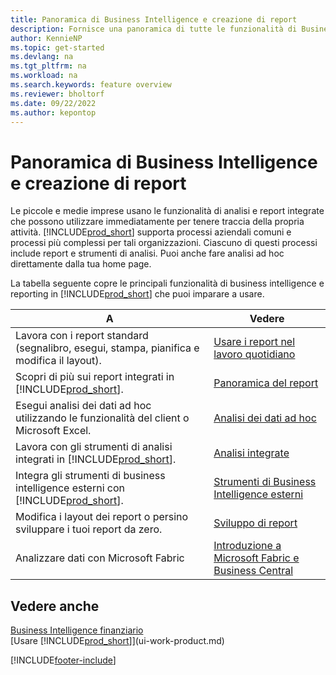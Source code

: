 ```yaml
---
title: Panoramica di Business Intelligence e creazione di report
description: Fornisce una panoramica di tutte le funzionalità di Business Intelligence e creazione di report supportate in Business Central.
author: KennieNP
ms.topic: get-started
ms.devlang: na
ms.tgt_pltfrm: na
ms.workload: na
ms.search.keywords: feature overview
ms.reviewer: bholtorf
ms.date: 09/22/2022
ms.author: kepontop
---
```

# Panoramica di Business Intelligence e creazione di report

Le piccole e medie imprese usano le funzionalità di analisi e report integrate che possono utilizzare immediatamente per tenere traccia della propria attività. [!INCLUDE[prod_short](includes/prod_short.md)] supporta processi aziendali comuni e processi più complessi per tali organizzazioni. Ciascuno di questi processi include report e strumenti di analisi. Puoi anche fare analisi ad hoc direttamente dalla tua home page.  

La tabella seguente copre le principali funzionalità di business intelligence e reporting in [!INCLUDE[prod_short](includes/prod_short.md)] che puoi imparare a usare.

| A | Vedere |
| --- | --- |
| Lavora con i report standard (segnalibro, esegui, stampa, pianifica e modifica il layout). | [Usare i report nel lavoro quotidiano](reports-use-reports.md) |
| Scopri di più sui report integrati in [!INCLUDE[prod_short](includes/prod_short.md)]. |[Panoramica del report](reports-available-reports.md)|
| Esegui analisi dei dati ad hoc utilizzando le funzionalità del client o Microsoft Excel. | [Analisi dei dati ad hoc](reports-adhoc-analysis.md) |
| Lavora con gli strumenti di analisi integrati in [!INCLUDE[prod_short](includes/prod_short.md)].| [Analisi integrate](reports-built-in-analytics.md) |
| Integra gli strumenti di business intelligence esterni con [!INCLUDE[prod_short](includes/prod_short.md)].| [Strumenti di Business Intelligence esterni](reports-external-analysis.md) |
|Modifica i layout dei report o persino sviluppare i tuoi report da zero. |[Sviluppo di report](reports-develop-reports.md)|
|Analizzare dati con Microsoft Fabric| [Introduzione a Microsoft Fabric e Business Central](admin-fabric.md) |

## Vedere anche

[Business Intelligence finanziario](bi.md)  
[Usare [!INCLUDE[prod_short](includes/prod_short.md)]](ui-work-product.md)  

[!INCLUDE[footer-include](includes/footer-banner.md)]
